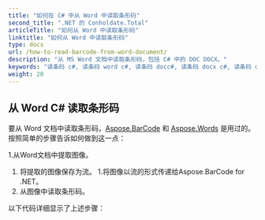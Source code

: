 ```yaml
---
title: "如何在 C# 中从 Word 中读取条形码"
second_title: ".NET 的 Conholdate.Total"
articleTitle: "如何从 Word 中读取条形码"
linktitle: "如何从 Word 中读取条形码"
type: docs
url: /how-to-read-barcode-from-word-document/
description: "从 MS Word 文档中读取条形码，包括 C# 中的 DOC DOCX。"
keywords: "读条码 c#, 读条码 word c#, 读条码 docc#, 读条码 docx c#, 读条码 docx c#, .NET 读条码 docx, 读条码 docx c#.net"
weight: 20
---
```


## **从 Word C# 读取条形码**
要从 Word 文档中读取条形码，[Aspose.BarCode](https://products.aspose.com/barcode/net) 和 [Aspose.Words](https://products.aspose.com/words/net) 是用过的。按照简单的步骤告诉如何做到这一点：

1.从Word文档中提取图像。
1. 将提取的图像保存为流。
1.将图像以流的形式传递给Aspose.BarCode for .NET。
1. 从图像中读取条形码。

以下代码详细显示了上述步骤：

```

```

